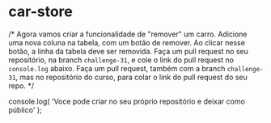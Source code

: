 # car-store

/*
Agora vamos criar a funcionalidade de "remover" um carro. Adicione uma nova
coluna na tabela, com um botão de remover.
Ao clicar nesse botão, a linha da tabela deve ser removida.
Faça um pull request no seu repositório, na branch `challenge-31`, e cole
o link do pull request no `console.log` abaixo.
Faça um pull request, também com a branch `challenge-31`, mas no repositório
do curso, para colar o link do pull request do seu repo.
*/

console.log(
  'Voce pode criar no seu próprio repositório e deixar como público'
);

